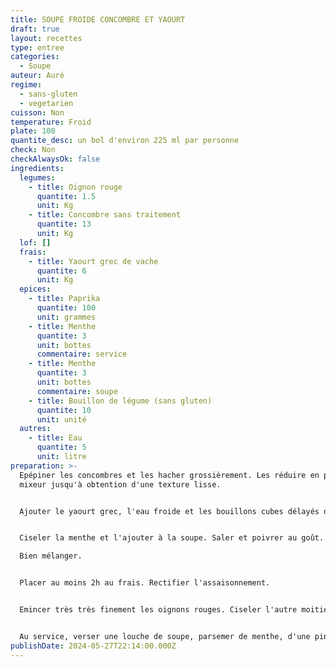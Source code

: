 ```yaml
---
title: SOUPE FROIDE CONCOMBRE ET YAOURT
draft: true
layout: recettes
type: entree
categories:
  - Soupe
auteur: Auré
regime:
  - sans-gluten
  - vegetarien
cuisson: Non
temperature: Froid
plate: 100
quantite_desc: un bol d'environ 225 ml par personne
check: Non
checkAlwaysOk: false
ingredients:
  legumes:
    - title: Oignon rouge
      quantite: 1.5
      unit: Kg
    - title: Concombre sans traitement
      quantite: 13
      unit: Kg
  lof: []
  frais:
    - title: Yaourt grec de vache
      quantite: 6
      unit: Kg
  epices:
    - title: Paprika
      quantite: 100
      unit: grammes
    - title: Menthe
      quantite: 3
      unit: bottes
      commentaire: service
    - title: Menthe
      quantite: 3
      unit: bottes
      commentaire: soupe
    - title: Bouillon de légume (sans gluten)
      quantite: 10
      unit: unité
  autres:
    - title: Eau
      quantite: 5
      unit: litre
preparation: >-
  Epépiner les concombres et les hacher grossièrement. Les réduire en purée au
  mixeur jusqu'à obtention d'une texture lisse. 


  Ajouter le yaourt grec, l'eau froide et les bouillons cubes délayés d'une un peu d'eau chaude. Mixer par brèves impulsions.


  Ciseler la menthe et l'ajouter à la soupe. Saler et poivrer au goût. \

  Bien mélanger.


  Placer au moins 2h au frais. Rectifier l'assaisonnement.


  Emincer très très finement les oignons rouges. Ciseler l'autre moitié de la menthe.


  Au service, verser une louche de soupe, parsemer de menthe, d'une pincée de paprika et d'oignon.
publishDate: 2024-05-27T22:14:00.000Z
---
```

